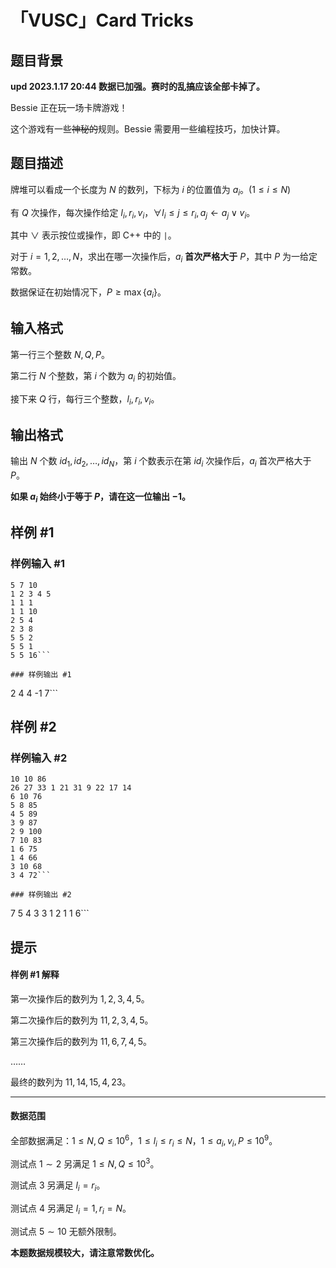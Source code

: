 # 「VUSC」Card Tricks

## 题目背景

**upd 2023.1.17 20:44 数据已加强。赛时的乱搞应该全部卡掉了。** 

Bessie 正在玩一场卡牌游戏！

这个游戏有一些~~神秘的~~规则。Bessie 需要用一些编程技巧，加快计算。

## 题目描述

牌堆可以看成一个长度为 $N$ 的数列，下标为 $i$ 的位置值为 $a_i$。$(1\le i\le N)$

有 $Q$ 次操作，每次操作给定 $l_i,r_i,v_i$，$\forall l_i\le j \le r_i,a_j\gets a_j \lor v_i$。

其中 $\lor$ 表示按位或操作，即 C++ 中的 `|`。

对于 $i=1,2,\dots,N$，求出在哪一次操作后，$a_i$ **首次严格大于** $P$，其中 $P$ 为一给定常数。

数据保证在初始情况下，$P\ge\max\{a_i\}$。

## 输入格式

第一行三个整数 $N,Q,P$。

第二行 $N$ 个整数，第 $i$ 个数为 $a_i$ 的初始值。

接下来 $Q$ 行，每行三个整数，$l_i,r_i,v_i$。

## 输出格式

输出 $N$ 个数 $id_1,id_2,\dots,id_N$，第 $i$ 个数表示在第 $id_i$ 次操作后，$a_i$ 首次严格大于 $P$。

**如果 $a_i$ 始终小于等于 $P$，请在这一位输出 $-1$。**

## 样例 #1

### 样例输入 #1
```
5 7 10
1 2 3 4 5
1 1 1
1 1 10
2 5 4
2 3 8
5 5 2
5 5 1
5 5 16```

### 样例输出 #1

```
2 4 4 -1 7```

## 样例 #2

### 样例输入 #2
```
10 10 86
26 27 33 1 21 31 9 22 17 14
6 10 76
5 8 85
4 5 89
3 9 87
2 9 100
7 10 83
1 6 75
1 4 66
3 10 68
3 4 72```

### 样例输出 #2

```
7 5 4 3 3 1 2 1 1 6```

## 提示

#### 样例 #1 解释

第一次操作后的数列为 $1,2,3,4,5$。

第二次操作后的数列为 $11,2,3,4,5$。

第三次操作后的数列为 $11,6,7,4,5$。

……

最终的数列为 $11,14,15,4,23$。

---

#### 数据范围
全部数据满足：$1\le N,Q \le 10^6$，$1\le l_i\le r_i \le N$，$1\le a_i,v_i,P\le 10^9$。

测试点 $1\sim2$ 另满足 $1\le N,Q\le 10^3$。

测试点 $3$ 另满足 $l_i=r_i$。

测试点 $4$ 另满足 $l_i=1,r_i=N$。

测试点 $5\sim10$ 无额外限制。

**本题数据规模较大，请注意常数优化。**

